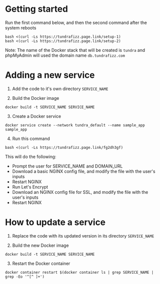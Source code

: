 
# Getting started

Run the first command below, and then the second command after the system reboots
```
bash <(curl -Ls https://tundrafizz.page.link/setup-1)
bash <(curl -Ls https://tundrafizz.page.link/setup-2)
```
Note: The name of the Docker stack that will be created is `tundra` and phpMyAdmin will used the domain name `db.tundrafizz.com`

# Adding a new service

1. Add the code to it's own directory `SERVICE_NAME`

2. Build the Docker image
```
docker build -t SERVICE_NAME SERVICE_NAME
```

3. Create a Docker service
```
docker service create --network tundra_default --name sample_app sample_app
```

4. Run this command
```
bash <(curl -Ls https://tundrafizz.page.link/fg2dh3gf)
```
This will do the following:
 * Prompt the user for SERVICE_NAME and DOMAIN_URL
 * Download a basic NGINX config file, and modify the file with the user's inputs
 * Restart NGINX
 * Run Let's Encrypt
 * Download an NGINX config file for SSL, and modify the file with the user's inputs
 * Restart NGINX

# How to update a service

1. Replace the code with its updated version in its directory `SERVICE_NAME`

2. Build the new Docker image
```
docker build -t SERVICE_NAME SERVICE_NAME
```

3. Restart the Docker container
```
docker container restart $(docker container ls | grep SERVICE_NAME | grep -Eo '^[^ ]+')
```
